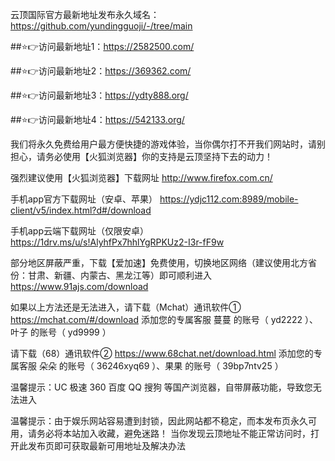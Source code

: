 

云顶国际官方最新地址发布永久域名：https://github.com/yundingguoji/-/tree/main

##⭐️👉访问最新地址1：https://2582500.com/

##⭐️👉访问最新地址2：https://369362.com/

##⭐️👉访问最新地址3：https://ydty888.org/

##⭐️👉访问最新地址4：https://542133.org/

我们将永久免费给用户最方便快捷的游戏体验，当你偶尔打不开我们网站时，请别担心，请务必使用【火狐浏览器】你的支持是云顶坚持下去的动力！ 

强烈建议使用【火狐浏览器】下载网址  http://www.firefox.com.cn/

手机app官方下载网址（安卓、苹果） https://ydjc112.com:8989/mobile-client/v5/index.html?d#/download

手机app云端下载网址（仅限安卓） https://1drv.ms/u/s!AlyhfPx7hhlYgRPKUz2-I3r-fF9w

部分地区屏蔽严重，下载【爱加速】免费使用，切换地区网络（建议使用北方省份：甘肃、新疆、内蒙古、黑龙江等）即可顺利进入 https://www.91ajs.com/download

如果以上方法还是无法进入，请下载（Mchat）通讯软件① https://mchat.com/#/download  添加您的专属客服 蔓蔓 的账号（ yd2222 ）、叶子 的账号（ yd9999 ）

请下载（68）通讯软件② https://www.68chat.net/download.html 添加您的专属客服 朵朵 的账号（ 36246xyq69 ）、果果 的账号（ 39bp7ntv25 ）

温馨提示：UC 极速 360 百度 QQ 搜狗 等国产浏览器，自带屏蔽功能，导致您无法进入

温馨提示：由于娱乐网站容易遭到封锁，因此网站都不稳定，而本发布页永久可用，请务必将本站加入收藏，避免迷路！ 当你发现云顶地址不能正常访问时，打开此发布页即可获取最新可用地址及解决办法
